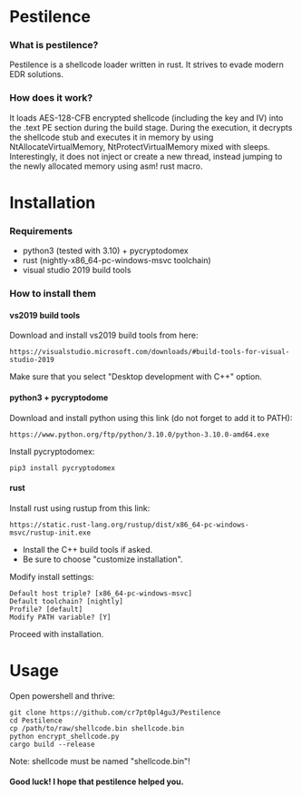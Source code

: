 # Pestilence
### What is pestilence?
Pestilence is a shellcode loader written in rust. It strives to evade modern EDR solutions.
### How does it work?
It loads AES-128-CFB encrypted shellcode (including the key and IV) into the .text PE section during the build stage.
During the execution, it decrypts the shellcode stub and executes it in memory by using NtAllocateVirtualMemory,
NtProtectVirtualMemory mixed with sleeps. Interestingly, it does not inject or create a new thread, 
instead jumping to the newly allocated memory using asm! rust macro. 
# Installation
### Requirements
* python3 (tested with 3.10) + pycryptodomex
* rust (nightly-x86_64-pc-windows-msvc toolchain)
* visual studio 2019 build tools
### How to install them
#### vs2019 build tools
Download and install vs2019 build tools from here:
```
https://visualstudio.microsoft.com/downloads/#build-tools-for-visual-studio-2019
```
Make sure that you select "Desktop development with C++" option.
#### python3 + pycryptodome
Download and install python using this link (do not forget to add it to PATH):
```
https://www.python.org/ftp/python/3.10.0/python-3.10.0-amd64.exe
```
Install pycryptodomex:
```shell
pip3 install pycryptodomex
```
#### rust
Install rust using rustup from this link:
```
https://static.rust-lang.org/rustup/dist/x86_64-pc-windows-msvc/rustup-init.exe
```
* Install the C++ build tools if asked.
* Be sure to choose "customize installation".

Modify install settings:
```
Default host triple? [x86_64-pc-windows-msvc]
Default toolchain? [nightly]
Profile? [default]
Modify PATH variable? [Y]
```
Proceed with installation.
# Usage
Open powershell and thrive:
```shell
git clone https://github.com/cr7pt0pl4gu3/Pestilence
cd Pestilence
cp /path/to/raw/shellcode.bin shellcode.bin
python encrypt_shellcode.py
cargo build --release
```
Note: shellcode must be named "shellcode.bin"!
#### Good luck! I hope that pestilence helped you.